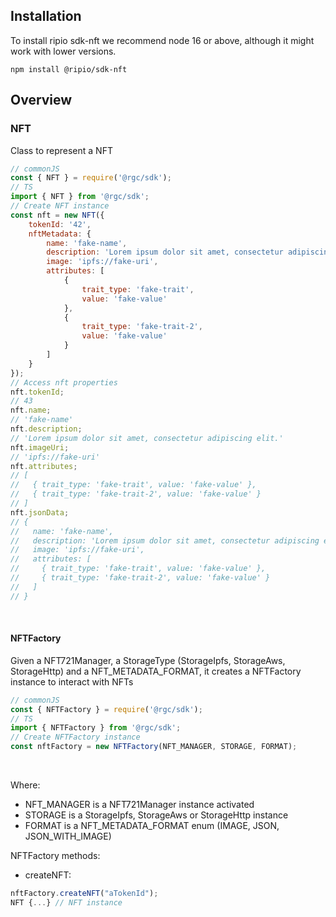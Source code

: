 ## Installation

To install ripio sdk-nft we recommend node 16 or above, although it might work with lower versions.

```
npm install @ripio/sdk-nft
```

## Overview

### NFT

Class to represent a NFT

<meta charset="utf-8"><b style="font-weight:normal;" id="docs-internal-guid-6725d38f-7fff-9d4e-b2e8-b435539120c7"><div dir="ltr" style="margin-left:0pt;" align="left">
```javascript
// commonJS
const { NFT } = require('@rgc/sdk');
// TS
import { NFT } from '@rgc/sdk';
// Create NFT instance
const nft = new NFT({
    tokenId: '42',
    nftMetadata: {
        name: 'fake-name',
        description: 'Lorem ipsum dolor sit amet, consectetur adipiscing elit.',
        image: 'ipfs://fake-uri',
        attributes: [
            {
                trait_type: 'fake-trait',
                value: 'fake-value'
            },
            {
                trait_type: 'fake-trait-2',
                value: 'fake-value'
            }
        ]
    }
});
// Access nft properties
nft.tokenId;
// 43
nft.name;
// 'fake-name'
nft.description;
// 'Lorem ipsum dolor sit amet, consectetur adipiscing elit.'
nft.imageUri;
// 'ipfs://fake-uri'
nft.attributes;
// [
//   { trait_type: 'fake-trait', value: 'fake-value' },
//   { trait_type: 'fake-trait-2', value: 'fake-value' }
// ]
nft.jsonData;
// {
//   name: 'fake-name',
//   description: 'Lorem ipsum dolor sit amet, consectetur adipiscing elit.',
//   image: 'ipfs://fake-uri',
//   attributes: [
//     { trait_type: 'fake-trait', value: 'fake-value' },
//     { trait_type: 'fake-trait-2', value: 'fake-value' }
//   ]
// }
```
</div><br /></b>

#### NFTFactory

Given a NFT721Manager, a StorageType (StorageIpfs, StorageAws, StorageHttp) and a NFT_METADATA_FORMAT, it creates a NFTFactory instance to interact with NFTs

<meta charset="utf-8"><b style="font-weight:normal;" id="docs-internal-guid-6725d38f-7fff-9d4e-b2e8-b435539120c7"><div dir="ltr" style="margin-left:0pt;" align="left">
```javascript
// commonJS
const { NFTFactory } = require('@rgc/sdk');
// TS
import { NFTFactory } from '@rgc/sdk';
// Create NFTFactory instance
const nftFactory = new NFTFactory(NFT_MANAGER, STORAGE, FORMAT);
```
</div><br /></b>

Where:

- NFT_MANAGER is a NFT721Manager instance activated
- STORAGE is a StorageIpfs, StorageAws or StorageHttp instance
- FORMAT is a NFT_METADATA_FORMAT enum (IMAGE, JSON, JSON_WITH_IMAGE)

NFTFactory methods:

- createNFT:

<meta charset="utf-8"><b style="font-weight:normal;" id="docs-internal-guid-3ad13627-7fff-8080-cb26-bc5f83557428"><div dir="ltr" style="margin-left:0pt;" align="left">
```javascript
nftFactory.createNFT("aTokenId");
NFT {...} // NFT instance
````

</div><br /></b>
